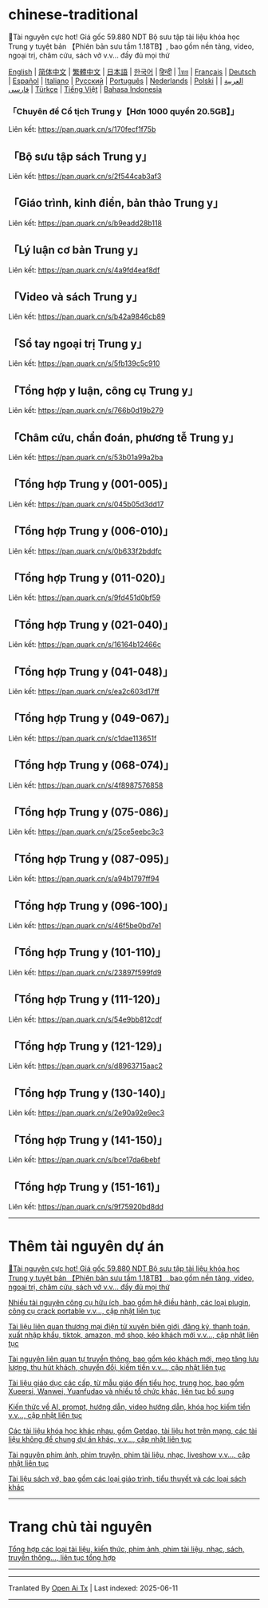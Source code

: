 # chinese-traditional
🎁Tài nguyên cực hot! Giá gốc 59.880 NDT Bộ sưu tập tài liệu khóa học Trung y tuyệt bản 【Phiên bản sưu tầm 1.18TB】, bao gồm nền tảng, video, ngoại trị, châm cứu, sách vở v.v... đầy đủ mọi thứ

[English](https://openaitx.github.io/view.html?user=mswnlz&project=chinese-traditional&lang=en) | [简体中文](https://openaitx.github.io/view.html?user=mswnlz&project=chinese-traditional&lang=zh-CN) | [繁體中文](https://openaitx.github.io/view.html?user=mswnlz&project=chinese-traditional&lang=zh-TW) | [日本語](https://openaitx.github.io/view.html?user=mswnlz&project=chinese-traditional&lang=ja) | [한국어](https://openaitx.github.io/view.html?user=mswnlz&project=chinese-traditional&lang=ko) | [हिन्दी](https://openaitx.github.io/view.html?user=mswnlz&project=chinese-traditional&lang=hi) | [ไทย](https://openaitx.github.io/view.html?user=mswnlz&project=chinese-traditional&lang=th) | [Français](https://openaitx.github.io/view.html?user=mswnlz&project=chinese-traditional&lang=fr) | [Deutsch](https://openaitx.github.io/view.html?user=mswnlz&project=chinese-traditional&lang=de) | [Español](https://openaitx.github.io/view.html?user=mswnlz&project=chinese-traditional&lang=es) | [Italiano](https://openaitx.github.io/view.html?user=mswnlz&project=chinese-traditional&lang=it) | [Русский](https://openaitx.github.io/view.html?user=mswnlz&project=chinese-traditional&lang=ru) | [Português](https://openaitx.github.io/view.html?user=mswnlz&project=chinese-traditional&lang=pt) | [Nederlands](https://openaitx.github.io/view.html?user=mswnlz&project=chinese-traditional&lang=nl) | [Polski](https://openaitx.github.io/view.html?user=mswnlz&project=chinese-traditional&lang=pl) | [العربية](https://openaitx.github.io/view.html?user=mswnlz&project=chinese-traditional&lang=ar) | [فارسی](https://openaitx.github.io/view.html?user=mswnlz&project=chinese-traditional&lang=fa) | [Türkçe](https://openaitx.github.io/view.html?user=mswnlz&project=chinese-traditional&lang=tr) | [Tiếng Việt](https://openaitx.github.io/view.html?user=mswnlz&project=chinese-traditional&lang=vi) | [Bahasa Indonesia](https://openaitx.github.io/view.html?user=mswnlz&project=chinese-traditional&lang=id)

###  「Chuyên đề Cổ tịch Trung y【Hơn 1000 quyển 20.5GB】」

Liên kết: https://pan.quark.cn/s/170fecf1f75b

## 「Bộ sưu tập sách Trung y」
Liên kết: https://pan.quark.cn/s/2f544cab3af3

## 「Giáo trình, kinh điển, bản thảo Trung y」
Liên kết: https://pan.quark.cn/s/b9eadd28b118

## 「Lý luận cơ bản Trung y」
Liên kết: https://pan.quark.cn/s/4a9fd4eaf8df

## 「Video và sách Trung y」
Liên kết: https://pan.quark.cn/s/b42a9846cb89

## 「Sổ tay ngoại trị Trung y」
Liên kết: https://pan.quark.cn/s/5fb139c5c910

## 「Tổng hợp y luận, công cụ Trung y」
Liên kết: https://pan.quark.cn/s/766b0d19b279

## 「Châm cứu, chẩn đoán, phương tễ Trung y」
Liên kết: https://pan.quark.cn/s/53b01a99a2ba




## 「Tổng hợp Trung y (001-005)」
Liên kết: https://pan.quark.cn/s/045b05d3dd17

## 「Tổng hợp Trung y (006-010)」
Liên kết: https://pan.quark.cn/s/0b633f2bddfc

## 「Tổng hợp Trung y (011-020)」
Liên kết: https://pan.quark.cn/s/9fd451d0bf59

## 「Tổng hợp Trung y (021-040)」
Liên kết: https://pan.quark.cn/s/16164b12466c

## 「Tổng hợp Trung y (041-048)」
Liên kết: https://pan.quark.cn/s/ea2c603d17ff

## 「Tổng hợp Trung y (049-067)」
Liên kết: https://pan.quark.cn/s/c1dae113651f

## 「Tổng hợp Trung y (068-074)」
Liên kết: https://pan.quark.cn/s/4f8987576858

## 「Tổng hợp Trung y (075-086)」
Liên kết: https://pan.quark.cn/s/25ce5eebc3c3

## 「Tổng hợp Trung y (087-095)」
Liên kết: https://pan.quark.cn/s/a94b1797ff94

## 「Tổng hợp Trung y (096-100)」
Liên kết: https://pan.quark.cn/s/46f5be0bd7e1

## 「Tổng hợp Trung y (101-110)」
Liên kết: https://pan.quark.cn/s/23897f599fd9

## 「Tổng hợp Trung y (111-120)」
Liên kết: https://pan.quark.cn/s/54e9bb812cdf

## 「Tổng hợp Trung y (121-129)」
Liên kết: https://pan.quark.cn/s/d8963715aac2

## 「Tổng hợp Trung y (130-140)」
Liên kết: https://pan.quark.cn/s/2e90a92e9ec3

## 「Tổng hợp Trung y (141-150)」
Liên kết: https://pan.quark.cn/s/bce17da6bebf

## 「Tổng hợp Trung y (151-161)」
Liên kết: https://pan.quark.cn/s/9f75920bd8dd


---------------
# Thêm tài nguyên dự án

[🎁Tài nguyên cực hot! Giá gốc 59.880 NDT Bộ sưu tập tài liệu khóa học Trung y tuyệt bản 【Phiên bản sưu tầm 1.18TB】, bao gồm nền tảng, video, ngoại trị, châm cứu, sách vở v.v... đầy đủ mọi thứ](https://github.com/mswnlz/chinese-traditional)

[Nhiều tài nguyên công cụ hữu ích, bao gồm hệ điều hành, các loại plugin, công cụ crack portable v.v..., cập nhật liên tục](https://github.com/mswnlz/tools)


[Tài liệu liên quan thương mại điện tử xuyên biên giới, đăng ký, thanh toán, xuất nhập khẩu, tiktok, amazon, mở shop, kéo khách mới v.v..., cập nhật liên tục](https://github.com/mswnlz/cross-border)

[Tài nguyên liên quan tự truyền thông, bao gồm kéo khách mới, mẹo tăng lưu lượng, thu hút khách, chuyển đổi, kiếm tiền v.v..., cập nhật liên tục](https://github.com/mswnlz/self-media)

[Tài liệu giáo dục các cấp, từ mẫu giáo đến tiểu học, trung học, bao gồm Xueersi, Wanwei, Yuanfudao và nhiều tổ chức khác, liên tục bổ sung](https://github.com/mswnlz/edu-knowlege)

[Kiến thức về AI, prompt, hướng dẫn, video hướng dẫn, khóa học kiếm tiền v.v..., cập nhật liên tục](https://github.com/mswnlz/AIknowledge)

[Các tài liệu khóa học khác nhau, gồm Getdao, tài liệu hot trên mạng, các tài liệu không để chung dự án khác, v.v..., cập nhật liên tục](https://github.com/mswnlz/curriculum)

[Tài nguyên phim ảnh, phim truyện, phim tài liệu, nhạc, liveshow v.v..., cập nhật liên tục](https://github.com/mswnlz/movies)

[Tài liệu sách vở, bao gồm các loại giáo trình, tiểu thuyết và các loại sách khác](https://github.com/mswnlz/book)


---------------

# Trang chủ tài nguyên
[Tổng hợp các loại tài liệu, kiến thức, phim ảnh, phim tài liệu, nhạc, sách, truyền thông..., liên tục tổng hợp](https://github.com/mswnlz)

---------------



---

Tranlated By [Open Ai Tx](https://github.com/OpenAiTx/OpenAiTx) | Last indexed: 2025-06-11

---